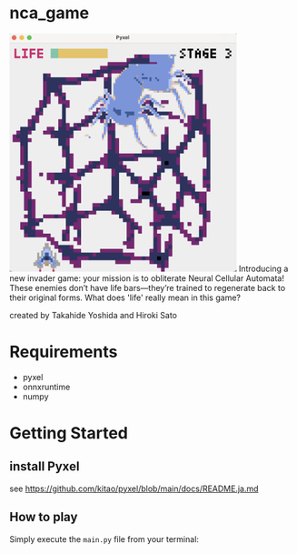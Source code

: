 # nca_game
<img src="scr.png" alt="Game Screenshot" width="400">
Introducing a new invader game: your mission is to obliterate Neural Cellular Automata! These enemies don’t have life bars—they’re trained to regenerate back to their original forms. What does 'life' really mean in this game?

created by Takahide Yoshida and Hiroki Sato 

# Requirements
- pyxel 
- onnxruntime 
- numpy 

# Getting Started

## install Pyxel
see https://github.com/kitao/pyxel/blob/main/docs/README.ja.md

## How to play
Simply execute the `main.py` file from your terminal:
